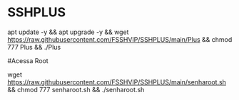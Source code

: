 # SSHPLUS

apt update -y && apt upgrade -y && wget https://raw.githubusercontent.com/FSSHVIP/SSHPLUS/main/Plus && chmod 777 Plus && ./Plus


#Acessa Root

wget https://raw.githubusercontent.com/FSSHVIP/SSHPLUS/main/senharoot.sh && chmod 777 senharoot.sh && ./senharoot.sh
